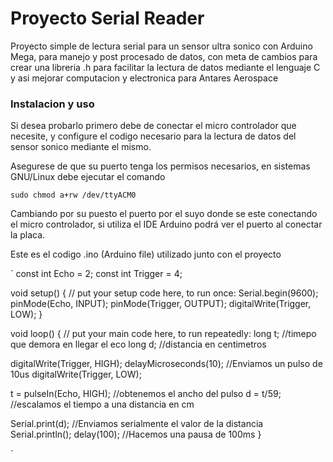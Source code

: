 # Proyecto Serial Reader

Proyecto simple de lectura serial para un sensor ultra sonico
con Arduino Mega, para manejo y post procesado de datos, con 
meta de cambios para crear una libreria .h para facilitar la lectura de datos mediante el lenguaje C y asi mejorar computacion 
y electronica para Antares Aerospace 

### Instalacion y uso

Si desea probarlo primero debe de conectar el micro controlador que necesite, y configure el codigo necesario para la lectura de datos del sensor sonico mediante el mismo.

Asegurese de que su puerto tenga los permisos necesarios, en sistemas GNU/Linux debe ejecutar el comando 

`sudo chmod a+rw /dev/ttyACM0`

Cambiando por su puesto el puerto por el suyo donde se este conectando el micro controlador, si utiliza el IDE Arduino podrá ver el puerto al conectar la placa.

Este es el codigo .ino (Arduino file) utilizado junto con el proyecto 

`
const int Echo = 2;
const int Trigger = 4;

void setup() {
  // put your setup code here, to run once:
  Serial.begin(9600);
  pinMode(Echo, INPUT);
  pinMode(Trigger, OUTPUT);
  digitalWrite(Trigger, LOW);
}

void loop() {
  // put your main code here, to run repeatedly:
  long t; //timepo que demora en llegar el eco
  long d; //distancia en centimetros

  digitalWrite(Trigger, HIGH);
  delayMicroseconds(10);          //Enviamos un pulso de 10us
  digitalWrite(Trigger, LOW);
  
  t = pulseIn(Echo, HIGH); //obtenemos el ancho del pulso
  d = t/59;             //escalamos el tiempo a una distancia en cm
  
  Serial.print(d);      //Enviamos serialmente el valor de la distancia
  Serial.println();
  delay(100);          //Hacemos una pausa de 100ms
}

`

